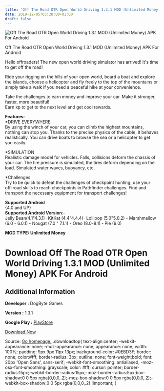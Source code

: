 ```yaml
---
title: 'Off The Road OTR Open World Driving 1.3.1 MOD (Unlimited Money) APK For Android'
date: 2019-12-05T03:28:00+01:00
draft: false
---
```


![Off The Road OTR Open World Driving 1.3.1 MOD (Unlimited Money) APK For Android](https://i0.wp.com/apkhome.net/wp-content/uploads/2019/12/Off-The-Road-OTR-Open-World-Driving.png "Off The Road OTR Open World Driving 1.3.1 MOD (Unlimited Money) APK For Android")

  

Off The Road OTR Open World Driving 1.3.1 MOD (Unlimited Money) APK For Android

Hello offroaders! The new open world driving simulator has arrived! It's time to get off the road!

Ride your rigging on the hills of your open world, board a boat and explore the islands, choose a helicopter and fly freely to the top of the mountains or simply take a walk if you need a peaceful hike at your convenience.

Take the challenges to earn money and improve your car. Make it stronger, faster, more beautiful!  
Earn xp to get to the next level and get cool rewards.

**Features:**  
\*DRIVE EVERYWHERE  
By using the winch of your car, you can climb the highest mountains, nothing can stop you. Thanks to the precise physics of the cable, it behaves realistically. You can drive boats to browse the sea or a helicopter to get you easily.

\*SIMULATION  
Realistic damage model for vehicles. Falls, collisions deform the chassis of your car. The tire pressure is simulated, the tires deform depending on the load. Simulated water waves, buoyancy, etc.

\*Challenges  
Try to be quick to defeat the challenges of checkpoint hunting, use your off-road skills to reach checkpoints in Pathfinder challenges. Find and transport the necessary equipment for transport challenges!

**Supported Android**  
{4.0 and UP}  
**Supported Android Version**:-  
Jelly Bean(4.1"4.3.1)- KitKat (4.4"4.4.4)- Lollipop (5.0"5.0.2) - Marshmallow (6.0 - 6.0.1) - Nougat (7.0 " 7.1.1) - Oreo (8.0-8.1) - Pie (9.0)

**MOD TYPE: Unlimited Money**

Download Off The Road OTR Open World Driving 1.3.1 MOD (Unlimited Money) APK For Android
========================================================================================

Additional Information
----------------------

**Developer :** DogByte Games

**Version :** 1.3.1

**Google Play :** [PlayStore](https://play.google.com/store/apps/details?id=com.dogbytegames.offtheroad)

  

[Download Now](https://store4app.co/post/off-the-road-otr-open-world-driving-1-3-1-mod-unlimited-money-apk-for-android_1575469686)

  
Source: [Go homepage.](https://store4app.co/post/off-the-road-otr-open-world-driving-1-3-1-mod-unlimited-money-apk-for-android_1575469686) .downloadtop{ text-align:center; -webkit-appearance: none; -moz-appearance: none; appearance: none; width: 100%; padding: 9px 9px 11px 13px; background-color: #0EBD3F; border: none; color:#fff; border-radius: 3px; outline: none; font-weight;bold; font: 20px 'Open Sans', sans-serif; -webkit-font-smoothing: antialiased; -moz-osx-font-smoothing: grayscale; color: #fff; cursor: pointer; border-radius:15px;-webkit-border-radius:15px;-moz-border-radius:5px;box-shadow:0 0 5px rgba(0,0,0,.2);-moz-box-shadow:0 0 5px rgba(0,0,0,.2);-webkit-box-shadow:0 0 5px rgba(0,0,0,.2) !important; }